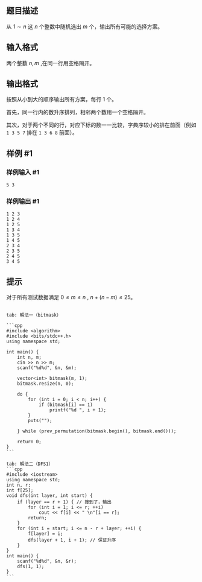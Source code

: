 ## 题目描述

从 $1 \sim n$ 这 $n$ 个整数中随机选出 $m$ 个，输出所有可能的选择方案。

## 输入格式

两个整数 $n, m$ ,在同一行用空格隔开。

## 输出格式

按照从小到大的顺序输出所有方案，每行 $1$ 个。

首先，同一行内的数升序排列，相邻两个数用一个空格隔开。

其次，对于两个不同的行，对应下标的数一一比较，字典序较小的排在前面（例如 `1 3 5 7` 排在 `1 3 6 8` 前面）。
## 样例 #1

### 样例输入 #1

```
5 3
```

### 样例输出 #1

```
1 2 3 
1 2 4 
1 2 5 
1 3 4 
1 3 5 
1 4 5 
2 3 4 
2 3 5 
2 4 5 
3 4 5
```

## 提示

对于所有测试数据满足 $0 \leqslant m \leqslant n$ ,  $n+(n-m) \leqslant 25$。

~~~tabs

tab: 解法一（bitmask）

```cpp
#include <algorithm>
#include <bits/stdc++.h>
using namespace std;

int main() {
    int n, m;
    cin >> n >> m;
    scanf("%d%d", &n, &m);

    vector<int> bitmask(m, 1);
    bitmask.resize(n, 0);

    do {
        for (int i = 0; i < n; i++) {
            if (bitmask[i] == 1)
                printf("%d ", i + 1);
        }
        puts("");

    } while (prev_permutation(bitmask.begin(), bitmask.end()));

    return 0;
}
```

tab: 解法二（DFS1）
```cpp
#include <iostream>
using namespace std;
int n, r;
int f[25];
void dfs(int layer, int start) {
    if (layer == r + 1) { // 搜到了，输出
        for (int i = 1; i <= r; ++i)
            cout << f[i] << " \n"[i == r];
        return;
    }
    for (int i = start; i <= n - r + layer; ++i) {
        f[layer] = i;
        dfs(layer + 1, i + 1); // 保证升序
    }
}
int main() {
    scanf("%d%d", &n, &r);
    dfs(1, 1);
}
```
~~~